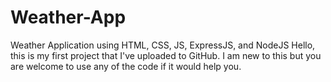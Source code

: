 # Weather-App
Weather Application using HTML, CSS, JS, ExpressJS, and NodeJS 
Hello, this is my first project that I've uploaded to GitHub. I am new to this but you are welcome to use any of the code if it would help 
you. 
